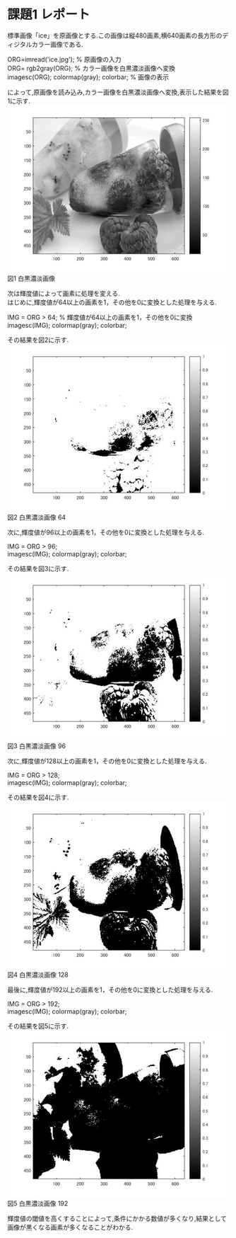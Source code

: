 # 課題1 レポート

標準画像「ice」を原画像とする.この画像は縦480画素,横640画素の長方形のディジタルカラー画像である.  

ORG=imread('ice.jpg'); % 原画像の入力  
ORG= rgb2gray(ORG); % カラー画像を白黒濃淡画像へ変換  
imagesc(ORG); colormap(gray); colorbar; % 画像の表示  

によって,原画像を読み込み,カラー画像を白黒濃淡画像へ変換,表示した結果を図1に示す.  
![白黒濃淡画像](https://github.com/MakotoSaito/lecture_image_processing/blob/master/Kekka/kadai03/kadai3_0_noutan.jpg?waw=true)  
図1 白黒濃淡画像  


次は輝度値によって画素に処理を変える.  
はじめに,輝度値が64以上の画素を1，その他を0に変換とした処理を与える.  

IMG = ORG > 64; % 輝度値が64以上の画素を1，その他を0に変換
imagesc(IMG); colormap(gray); colorbar;  

その結果を図2に示す.  
![白黒濃淡画像 64](https://github.com/MakotoSaito/lecture_image_processing/blob/master/Kekka/kadai03/kadai3_64.jpg?waw=true)  
図2 白黒濃淡画像 64  


次に,輝度値が96以上の画素を1，その他を0に変換とした処理を与える.  

IMG = ORG > 96;  
imagesc(IMG); colormap(gray); colorbar;  

その結果を図3に示す.  
![白黒濃淡画像 96](https://github.com/MakotoSaito/lecture_image_processing/blob/master/Kekka/kadai03/kadai3_96.jpg?waw=true)  
図3 白黒濃淡画像 96  

次に,輝度値が128以上の画素を1，その他を0に変換とした処理を与える.  

IMG = ORG > 128;  
imagesc(IMG); colormap(gray); colorbar;  

その結果を図4に示す.  
![白黒濃淡画像 128](https://github.com/MakotoSaito/lecture_image_processing/blob/master/Kekka/kadai03/kadai3_128.jpg?waw=true)  
図4 白黒濃淡画像 128  

最後に,輝度値が192以上の画素を1，その他を0に変換とした処理を与える.  

IMG = ORG > 192;  
imagesc(IMG); colormap(gray); colorbar;  

その結果を図5に示す.  
![白黒濃淡画像 192](https://github.com/MakotoSaito/lecture_image_processing/blob/master/Kekka/kadai03/kadai3_192.jpg?waw=true)  
図5 白黒濃淡画像 192  

輝度値の閾値を高くすることによって,条件にかかる数値が多くなり,結果として画像が黒くなる画素が多くなることがわかる.  

